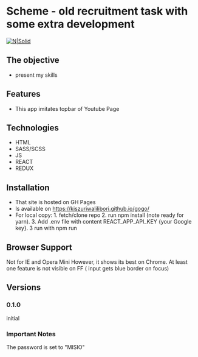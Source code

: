 # Scheme - old recruitment task with some extra development

[![N|Solid](https://cldup.com/dTxpPi9lDf.thumb.png)](https://nodesource.com/products/nsolid)

## The objective

-   present my skills

## Features

-   This app imitates topbar of Youtube Page

## Technologies

-   HTML
-   SASS/SCSS
-   JS
-   REACT
-   REDUX

## Installation

-   That site is hosted on GH Pages
-   Is available on https://kiszuriwalilibori.github.io/gogo/
-   For local copy: 1. fetch/clone repo 2. run npm install (note ready for yarn). 3. Add .env file with content REACT_APP_API_KEY {your Google key}. 3 run with npm run

## Browser Support

Not for IE and Opera Mini
However, it shows its best on Chrome. At least one feature is not visible on FF ( input gets blue border on focus)

## Versions

### 0.1.0

initial

### Important Notes

The password is set to "MISIO"
